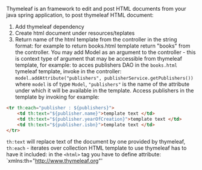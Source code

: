 Thymeleaf is an framework to edit and post HTML documents from your java spring application, to post thymeleaf HTML document:
1. Add thymeleaf dependency
2. Create html document under resources/teplates 
3. Return name of the html template from the controller in the string format: for example to return books.html template
return "books" from the controller. 
You may add Model as an argument to the controller - this is context type of argument that may be accessible from thymeleaf template,
for example: to acces publishers DAO in the `books.html` tymeleaf template, invoke in the controller: `model.addAttribute("publishers", publisherService.getPublishers())`
where `model` is of type `Model`, `"publishers"` is the name of the attribute under which it will be available in the template. Access publishers in the template by invoking
for example: 
```html
<tr th:each="publisher : ${publishers}">
    <td th:text="${publisher.name}">template text </td>
    <td th:text="${publisher.yearOfCreation}">template text </td>
    <td th:text="${publisher.isbn}">template text </td>
</tr>
```
`th:text` will replace text of the document by one provided by thymeleaf, `th:each` - iterates over collection
HTML template to use thymeleaf has to have it included: in the `<html>` tag you have to define attribute: `xmlns:th="http://www.thymeleaf.org"'

